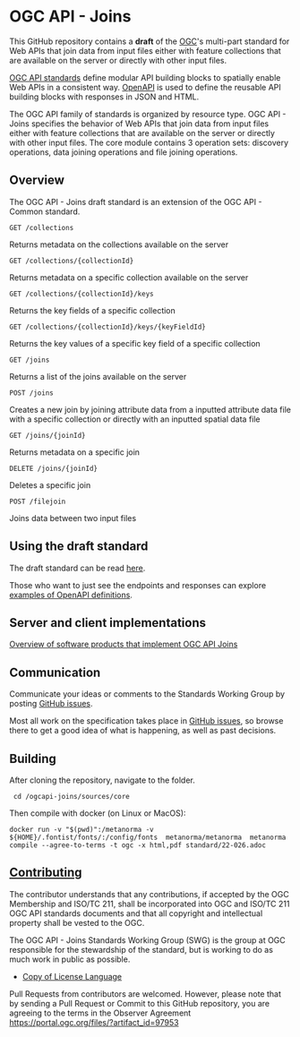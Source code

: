 # OGC API - Joins

This GitHub repository contains a **draft** of the [OGC](https://www.ogc.org)'s
multi-part standard for Web APIs that join data from input files either with feature collections that are available on the server or directly with other input files.

[OGC API standards](https://ogcapi.ogc.org/) define modular API building blocks to spatially enable Web APIs in a consistent way. [OpenAPI](https://openapis.org) is used to define the reusable
API building blocks with responses in JSON and HTML.

The OGC API family of standards is organized by resource type. OGC API - Joins specifies the behavior of Web APIs that join data from input files either with feature collections that are available on the server or directly with other input files. The core module contains 3 operation sets: discovery operations, data joining operations and file joining operations.

## Overview

The OGC API - Joins draft standard is an extension of the OGC API - Common standard.

```
GET /collections
```
Returns metadata on the collections available on the server

```
GET /collections/{collectionId}
```
Returns metadata on a specific collection available on the server

```
GET /collections/{collectionId}/keys
```
Returns the key fields of a specific collection

```
GET /collections/{collectionId}/keys/{keyFieldId}
```

Returns the key values of a specific key field of a specific collection

```
GET /joins
```

Returns a list of the joins available on the server

```
POST /joins
```

Creates a new join by joining attribute data from a inputted attribute data file with a specific collection or directly with an inputted spatial data file

```
GET /joins/{joinId}
```

Returns metadata on a specific join

```
DELETE /joins/{joinId}
```

Deletes a specific join

```
POST /filejoin
```

Joins data between two input files

## Using the draft standard

The draft standard can be read [here](https://htmlpreview.github.io/?https://github.com/opengeospatial/ogcapi-joins/blob/master/drafts/OGC%20API%20-%20Joins%20-%20Part%201%20Core.html).

Those who want to just see the endpoints and responses can explore [examples of
OpenAPI definitions](https://github.com/opengeospatial/ogcapi-joins/tree/master/sources/core/openapi).

## Server and client implementations

[Overview of software products that implement OGC API Joins](implementations)

## Communication

Communicate your ideas or comments to the Standards Working Group by posting [GitHub issues](https://github.com/opengeospatial/ogcapi-joins/issues).

Most all work on the specification takes place in [GitHub issues](https://github.com/opengeospatial/ogcapi-joins/issues), so browse there to get a good idea of what is happening, as well as past decisions.

## Building

After cloning the repository, navigate to the folder.

` cd /ogcapi-joins/sources/core`

Then compile with docker (on Linux or MacOS):

`docker run -v "$(pwd)":/metanorma -v ${HOME}/.fontist/fonts/:/config/fonts  metanorma/metanorma  metanorma compile --agree-to-terms -t ogc -x html,pdf standard/22-026.adoc`


## [Contributing](CONTRIBUTING.md)

The contributor understands that any contributions, if accepted by the OGC Membership and ISO/TC 211, shall be incorporated into OGC and ISO/TC 211 OGC API standards documents and that all copyright and intellectual property shall be vested to the OGC.

The OGC API - Joins Standards Working Group (SWG) is the group at OGC responsible for the stewardship of the standard, but is working to do as much work in public as possible.

* [Copy of License Language](https://raw.githubusercontent.com/opengeospatial/ogcapi-joins/master/LICENSE)

Pull Requests from contributors are welcomed. However, please note that by sending a Pull Request or Commit to this GitHub repository, you are agreeing to the terms in the Observer Agreement https://portal.ogc.org/files/?artifact_id=97953
